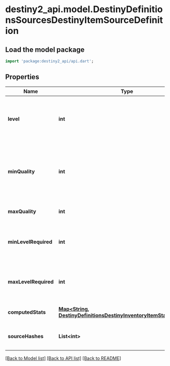 # destiny2_api.model.DestinyDefinitionsSourcesDestinyItemSourceDefinition

## Load the model package
```dart
import 'package:destiny2_api/api.dart';
```

## Properties
Name | Type | Description | Notes
------------ | ------------- | ------------- | -------------
**level** | **int** | The level at which the item spawns. Essentially the Primary Key for this source data: there will be multiple of these source entries per item that has source data, grouped by the level at which the item spawns. | [optional] [default to null]
**minQuality** | **int** | The minimum Quality at which the item spawns for this level. Examine DestinyInventoryItemDefinition for more information about what Quality means. Just don&#39;t ask Phaedrus about it, he&#39;ll never stop talking and you&#39;ll have to write a book about it. | [optional] [default to null]
**maxQuality** | **int** | The maximum quality at which the item spawns for this level. | [optional] [default to null]
**minLevelRequired** | **int** | The minimum Character Level required for equipping the item when the item spawns at the item level defined on this DestinyItemSourceDefinition, as far as we saw in our processing. | [optional] [default to null]
**maxLevelRequired** | **int** | The maximum Character Level required for equipping the item when the item spawns at the item level defined on this DestinyItemSourceDefinition, as far as we saw in our processing. | [optional] [default to null]
**computedStats** | [**Map&lt;String, DestinyDefinitionsDestinyInventoryItemStatDefinition&gt;**](DestinyDefinitionsDestinyInventoryItemStatDefinition.md) | The stats computed for this level/quality range. | [optional] [default to {}]
**sourceHashes** | **List&lt;int&gt;** | The DestinyRewardSourceDefinitions found that can spawn the item at this level. | [optional] [default to []]

[[Back to Model list]](../README.md#documentation-for-models) [[Back to API list]](../README.md#documentation-for-api-endpoints) [[Back to README]](../README.md)


